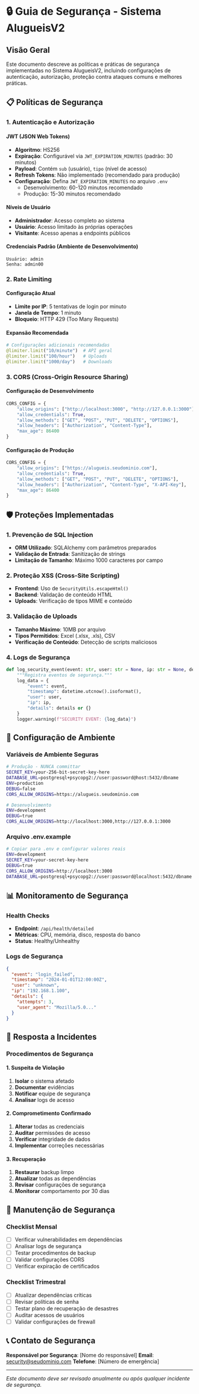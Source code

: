 # 🔒 Guia de Segurança - Sistema AlugueisV2

## Visão Geral

Este documento descreve as políticas e práticas de segurança implementadas no Sistema AlugueisV2, incluindo configurações de autenticação, autorização, proteção contra ataques comuns e melhores práticas.

## 📋 Políticas de Segurança

### 1. Autenticação e Autorização

#### JWT (JSON Web Tokens)
- **Algoritmo**: HS256
- **Expiração**: Configurável via `JWT_EXPIRATION_MINUTES` (padrão: 30 minutos)
- **Payload**: Contém `sub` (usuário), `tipo` (nível de acesso)
- **Refresh Tokens**: Não implementado (recomendado para produção)
- **Configuração**: Defina `JWT_EXPIRATION_MINUTES` no arquivo `.env`
  - Desenvolvimento: 60-120 minutos recomendado
  - Produção: 15-30 minutos recomendado

#### Níveis de Usuário
- **Administrador**: Acesso completo ao sistema
- **Usuário**: Acesso limitado às próprias operações
- **Visitante**: Acesso apenas a endpoints públicos

#### Credenciais Padrão (Ambiente de Desenvolvimento)
```
Usuário: admin
Senha: admin00
```

### 2. Rate Limiting

#### Configuração Atual
- **Limite por IP**: 5 tentativas de login por minuto
- **Janela de Tempo**: 1 minuto
- **Bloqueio**: HTTP 429 (Too Many Requests)

#### Expansão Recomendada
```python
# Configurações adicionais recomendadas
@limiter.limit("10/minute")  # API geral
@limiter.limit("100/hour")   # Uploads
@limiter.limit("1000/day")   # Downloads
```

### 3. CORS (Cross-Origin Resource Sharing)

#### Configuração de Desenvolvimento
```python
CORS_CONFIG = {
    "allow_origins": ["http://localhost:3000", "http://127.0.0.1:3000"],
    "allow_credentials": True,
    "allow_methods": ["GET", "POST", "PUT", "DELETE", "OPTIONS"],
    "allow_headers": ["Authorization", "Content-Type"],
    "max_age": 86400
}
```

#### Configuração de Produção
```python
CORS_CONFIG = {
    "allow_origins": ["https://alugueis.seudominio.com"],
    "allow_credentials": True,
    "allow_methods": ["GET", "POST", "PUT", "DELETE", "OPTIONS"],
    "allow_headers": ["Authorization", "Content-Type", "X-API-Key"],
    "max_age": 86400
}
```

## 🛡️ Proteções Implementadas

### 1. Prevenção de SQL Injection
- **ORM Utilizado**: SQLAlchemy com parâmetros preparados
- **Validação de Entrada**: Sanitização de strings
- **Limitação de Tamanho**: Máximo 1000 caracteres por campo

### 2. Proteção XSS (Cross-Site Scripting)
- **Frontend**: Uso de `SecurityUtils.escapeHtml()`
- **Backend**: Validação de conteúdo HTML
- **Uploads**: Verificação de tipos MIME e conteúdo

### 3. Validação de Uploads
- **Tamanho Máximo**: 10MB por arquivo
- **Tipos Permitidos**: Excel (.xlsx, .xls), CSV
- **Verificação de Conteúdo**: Detecção de scripts maliciosos

### 4. Logs de Segurança
```python
def log_security_event(event: str, user: str = None, ip: str = None, details: dict = None):
    """Registra eventos de segurança."""
    log_data = {
        "event": event,
        "timestamp": datetime.utcnow().isoformat(),
        "user": user,
        "ip": ip,
        "details": details or {}
    }
    logger.warning(f"SECURITY EVENT: {log_data}")
```

## 🔐 Configuração de Ambiente

### Variáveis de Ambiente Seguras
```bash
# Produção - NUNCA committar
SECRET_KEY=your-256-bit-secret-key-here
DATABASE_URL=postgresql+psycopg2://user:password@host:5432/dbname
ENV=production
DEBUG=false
CORS_ALLOW_ORIGINS=https://alugueis.seudominio.com

# Desenvolvimento
ENV=development
DEBUG=true
CORS_ALLOW_ORIGINS=http://localhost:3000,http://127.0.0.1:3000
```

### Arquivo .env.example
```bash
# Copiar para .env e configurar valores reais
ENV=development
SECRET_KEY=your-secret-key-here
DEBUG=true
CORS_ALLOW_ORIGINS=http://localhost:3000
DATABASE_URL=postgresql+psycopg2://user:password@localhost:5432/dbname
```

## 📊 Monitoramento de Segurança

### Health Checks
- **Endpoint**: `/api/health/detailed`
- **Métricas**: CPU, memória, disco, resposta do banco
- **Status**: Healthy/Unhealthy

### Logs de Segurança
```json
{
  "event": "login_failed",
  "timestamp": "2024-01-01T12:00:00Z",
  "user": "unknown",
  "ip": "192.168.1.100",
  "details": {
    "attempts": 3,
    "user_agent": "Mozilla/5.0..."
  }
}
```

## 🚨 Resposta a Incidentes

### Procedimentos de Segurança

#### 1. Suspeita de Violação
1. **Isolar** o sistema afetado
2. **Documentar** evidências
3. **Notificar** equipe de segurança
4. **Analisar** logs de acesso

#### 2. Comprometimento Confirmado
1. **Alterar** todas as credenciais
2. **Auditar** permissões de acesso
3. **Verificar** integridade de dados
4. **Implementar** correções necessárias

#### 3. Recuperação
1. **Restaurar** backup limpo
2. **Atualizar** todas as dependências
3. **Revisar** configurações de segurança
4. **Monitorar** comportamento por 30 dias

## 🔧 Manutenção de Segurança

### Checklist Mensal
- [ ] Verificar vulnerabilidades em dependências
- [ ] Analisar logs de segurança
- [ ] Testar procedimentos de backup
- [ ] Validar configurações CORS
- [ ] Verificar expiração de certificados

### Checklist Trimestral
- [ ] Atualizar dependências críticas
- [ ] Revisar políticas de senha
- [ ] Testar plano de recuperação de desastres
- [ ] Auditar acessos de usuários
- [ ] Validar configurações de firewall

## 📞 Contato de Segurança

**Responsável por Segurança**: [Nome do responsável]
**Email**: security@seudominio.com
**Telefone**: [Número de emergência]

---

*Este documento deve ser revisado anualmente ou após qualquer incidente de segurança.*